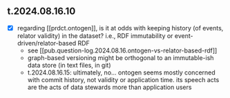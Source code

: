 
## t.2024.08.16.10

- [x] regarding [[prdct.ontogen]], is it at odds with keeping history (of events, relator validity) in the dataset? i.e., RDF immutability or event-driven/relator-based RDF 
  - see [[pub.question-log.2024.08.16.ontogen-vs-relator-based-rdf]]
  - graph-based versioning might be orthogonal to an immutable-ish data store (in text files, in git)
  - t.2024.08.16.15: ultimately, no... ontogen seems mostly concerned with commit history, not validity or application time. its speech acts are the acts of data stewards more than application users